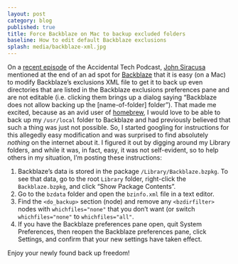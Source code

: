 ```yaml
---
layout: post
category: blog
published: true
title: Force Backblaze on Mac to backup excluded folders
baseline: How to edit default Backblaze exclusions
splash: media/backblaze-xml.jpg
---
```


On a [recent episode][atp-episode] of the Accidental Tech Podcast, [John Siracusa][] mentioned at the end of an ad spot for [Backblaze][] that it is easy (on a Mac) to modify Backblaze’s exclusions XML file to get it to back up even directories that are listed in the Backblaze exclusions preferences pane and are not editable (i.e. clicking them brings up a dialog saying “Backblaze does not allow backing up the [name-of-folder] folder”). That made me excited, because as an avid user of [homebrew][], I would love to be able to back up my `/usr/local` folder to Backblaze and had previously believed that such a thing was just not possible. So, I started googling for instructions for this allegedly easy modification and was surprised to find absolutely *nothing* on the internet about it. I figured it out by digging around my Library folders, and while it was, in fact, easy, it was not self-evident, so to help others in my situation, I’m posting these instructions:

1. Backblaze’s data is stored in the package `/Library/Backblaze.bzpkg`. To see that data, go to the root `Library` folder, right-click the `Backblaze.bzpkg`, and click “Show Package Contents”.
2. Go to the `bzdata` folder and open the `bzinfo.xml` file in a text editor.
3. Find the `<do_backup>` section (node) and remove any `<bzdirfilter>` nodes with `whichfiles="none"` that you don’t want (or switch `whichfiles="none"` to `whichfiles="all"`.
4. If you have the Backblaze preferences pane open, quit System Preferences, then reopen the Backblaze preferences pane, click Settings, and confirm that your new settings have taken effect.

Enjoy your newly found back up freedom!

[atp-episode]: http://atp.fm/episodes/97
[John Siracusa]: http://hypercritical.co/about/
[Backblaze]: https://www.backblaze.com/atp
[homebrew]: http://brew.sh/
